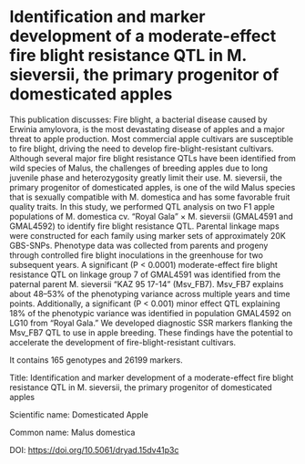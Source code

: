 # Identification and marker development of a moderate-effect fire blight resistance QTL in M. sieversii, the primary progenitor of domesticated apples

This publication discusses: Fire blight, a bacterial disease caused by Erwinia amylovora, is the most devastating disease of apples and a major threat to apple production. Most commercial apple cultivars are susceptible to fire blight, driving the need to develop fire-blight-resistant cultivars. Although several major fire blight resistance QTLs have been identified from wild species of Malus, the challenges of breeding apples due to long juvenile phase and heterozygosity greatly limit their use. M. sieversii, the primary progenitor of domesticated apples, is one of the wild Malus species that is sexually compatible with M. domestica and has some favorable fruit quality traits. In this study, we performed QTL analysis on two F1 apple populations of M. domestica cv. “Royal Gala” × M. sieversii (GMAL4591 and GMAL4592) to identify fire blight resistance QTL. Parental linkage maps were constructed for each family using marker sets of approximately 20K GBS-SNPs. Phenotype data was collected from parents and progeny through controlled fire blight inoculations in the greenhouse for two subsequent years. A significant (P < 0.0001) moderate-effect fire blight resistance QTL on linkage group 7 of GMAL4591 was identified from the paternal parent M. sieversii “KAZ 95 17-14” (Msv_FB7). Msv_FB7 explains about 48–53% of the phenotyping variance across multiple years and time points. Additionally, a significant (P < 0.001) minor effect QTL explaining 18% of the phenotypic variance was identified in population GMAL4592 on LG10 from “Royal Gala.” We developed diagnostic SSR markers flanking the Msv_FB7 QTL to use in apple breeding. These findings have the potential to accelerate the development of fire-blight-resistant cultivars.

It contains 165 genotypes and 26199 markers.

Title: Identification and marker development of a moderate-effect fire blight resistance QTL in M. sieversii, the primary progenitor of domesticated apples

Scientific name: Domesticated Apple

Common name: Malus domestica

DOI: https://doi.org/10.5061/dryad.15dv41p3c


